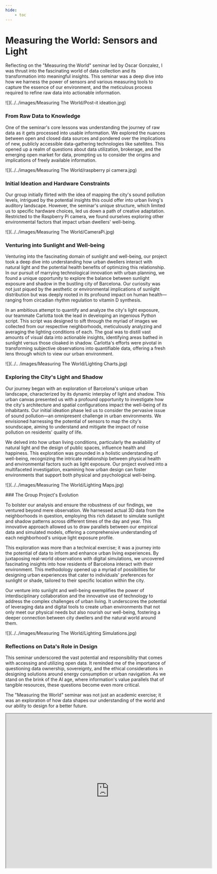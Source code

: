 ```yaml
---
hide:
    - toc
---
```


# Measuring the World: Sensors and Light

Reflecting on the "Measuring the World" seminar led by Oscar Gonzalez, I was thrust into the fascinating world of data collection and its transformation into meaningful insights. This seminar was a deep dive into how we harness the power of sensors and various measuring tools to capture the essence of our environment, and the meticulous process required to refine raw data into actionable information.

![](../../images/Measuring The World/Post-it ideation.jpg)

### From Raw Data to Knowledge
One of the seminar's core lessons was understanding the journey of raw data as it gets processed into usable information. We explored the nuances between open and closed data sources and pondered over the implications of new, publicly accessible data-gathering technologies like satellites. This opened up a realm of questions about data utilization, brokerage, and the emerging open market for data, prompting us to consider the origins and implications of freely available information.

![](../../images/Measuring The World/raspberry pi camera.jpg)

### Initial Ideation and Hardware Constraints
Our group initially flirted with the idea of mapping the city's sound pollution levels, intrigued by the potential insights this could offer into urban living's auditory landscape. However, the seminar's unique structure, which limited us to specific hardware choices, led us down a path of creative adaptation. Restricted to the Raspberry Pi camera, we found ourselves exploring other environmental factors that impact urban dwellers' well-being.

![](../../images/Measuring The World/CameraPi.jpg)

### Venturing into Sunlight and Well-being
Venturing into the fascinating domain of sunlight and well-being, our project took a deep dive into understanding how urban dwellers interact with natural light and the potential health benefits of optimizing this relationship. In our pursuit of marrying technological innovation with urban planning, we found a unique opportunity to explore the balance between sunlight exposure and shadow in the bustling city of Barcelona. Our curiosity was not just piqued by the aesthetic or environmental implications of sunlight distribution but was deeply rooted in its profound impact on human health—ranging from circadian rhythm regulation to vitamin D synthesis.

In an ambitious attempt to quantify and analyze the city's light exposure, our teammate Carlotta took the lead in developing an ingenious Python script. This script was designed to sift through the myriad of images we collected from our respective neighborhoods, meticulously analyzing and averaging the lighting conditions of each. The goal was to distill vast amounts of visual data into actionable insights, identifying areas bathed in sunlight versus those cloaked in shadow. Carlotta's efforts were pivotal in transforming subjective observations into quantifiable data, offering a fresh lens through which to view our urban environment.


![](../..   /images/Measuring The World/Lighting Charts.jpg)

### Exploring the City's Light and Shadow

Our journey began with an exploration of Barcelona's unique urban landscape, characterized by its dynamic interplay of light and shadow. This urban canvas presented us with a profound opportunity to investigate how the city's architecture and spatial configurations impact the well-being of its inhabitants. Our initial ideation phase led us to consider the pervasive issue of sound pollution—an omnipresent challenge in urban environments. We envisioned harnessing the potential of sensors to map the city's soundscape, aiming to understand and mitigate the impact of noise pollution on residents' quality of life. 

We delved into how urban living conditions, particularly the availability of natural light and the design of public spaces, influence health and happiness. This exploration was grounded in a holistic understanding of well-being, recognizing the intricate relationship between physical health and environmental factors such as light exposure. Our project evolved into a multifaceted investigation, examining how urban design can foster environments that support both physical and psychological well-being.


![](../../images/Measuring The World/Lighting Maps.jpg)

### The Group Project's Evolution


To bolster our analysis and ensure the robustness of our findings, we ventured beyond mere observation. We harnessed actual 3D data from the neighborhoods in question, employing this rich dataset to simulate sunlight and shadow patterns across different times of the day and year. This innovative approach allowed us to draw parallels between our empirical data and simulated models, offering a comprehensive understanding of each neighborhood's unique light exposure profile.

This exploration was more than a technical exercise; it was a journey into the potential of data to inform and enhance urban living experiences. By juxtaposing real-world observations with digital simulations, we uncovered fascinating insights into how residents of Barcelona interact with their environment. This methodology opened up a myriad of possibilities for designing urban experiences that cater to individuals' preferences for sunlight or shade, tailored to their specific location within the city.

Our venture into sunlight and well-being exemplifies the power of interdisciplinary collaboration and the innovative use of technology to address the complex challenges of urban living. It underscores the potential of leveraging data and digital tools to create urban environments that not only meet our physical needs but also nourish our well-being, fostering a deeper connection between city dwellers and the natural world around them.

![](../../images/Measuring The World/Lighting Simulations.jpg)


### Reflections on Data's Role in Design
This seminar underscored the vast potential and responsibility that comes with accessing and utilizing open data. It reminded me of the importance of questioning data ownership, sovereignty, and the ethical considerations in designing solutions around energy consumption or urban navigation. As we stand on the brink of the AI age, where information's value parallels that of tangible resources, these questions become even more critical.

The "Measuring the World" seminar was not just an academic exercise; it was an exploration of how data shapes our understanding of the world and our ability to design for a better future. 


<iframe src="https://drive.google.com/file/d/lad3UtFqEmVMK0AU6EmnykqW79iccBz94
height="489"/preview" width="640" height="480" allow="autoplay"></iframe>